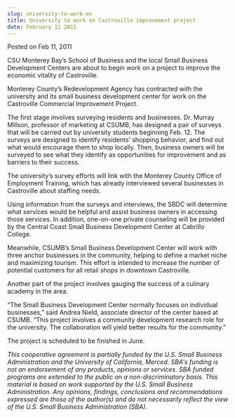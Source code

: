 ```yaml
---
slug: university-to-work-on
title: University to work on Castroville improvement project
date: February 11 2011
---
```


<span class="date">Posted on Feb 11, 2011 </span>

<p>
  CSU Monterey Bay&#x2019;s School of Business and the local Small Business
  Development Centers are about to begin work on a project to improve the
  economic vitality of Castroville.
</p>
<p>
  Monterey County&#x2019;s Redevelopment Agency has contracted with the
  university and its small business development center for work on the
  Castroville Commercial Improvement Project.
</p>
<p>
  The first stage involves surveying residents and businesses. Dr. Murray
  Millson, professor of marketing at CSUMB, has designed a pair of surveys that
  will be carried out by university students beginning Feb. 12. The surveys are
  designed to identify residents&#x2019; shopping behavior, and find out what
  would encourage them to shop locally. Then, business owners will be surveyed
  to see what they identify as opportunities for improvement and as barriers to
  their success.
</p>
<p>
  The university&#x2019;s survey efforts will link with the Monterey County
  Office of Employment Training, which has already interviewed several
  businesses in Castroville about staffing needs.
</p>
<p>
  Using information from the surveys and interviews, the SBDC will determine
  what services would be helpful and assist business owners in accessing those
  services. In addition, one-on-one private counseling will be provided by the
  Central Coast Small Business Development Center at Cabrillo College.
</p>
<p>
  Meanwhile, CSUMB&#x2019;s Small Business Development Center will work with
  three anchor businesses in the community, helping to define a market niche and
  maximizing tourism. This effort is intended to increase the number of
  potential customers for all retail shops in downtown Castroville.
</p>
<p>
  Another part of the project involves gauging the success of a culinary academy
  in the area.
</p>
<p>
  &#x201C;The Small Business Development Center normally focuses on individual
  businesses,&#x201D; said Andrea Nield, associate director of the center based
  at CSUMB. &#x201C;This project involves a community development research role
  for the university. The collaboration will yield better results for the
  community.&#x201D;
</p>
<p>The project is scheduled to be finished in June.</p>
<p class="fineprint">
  <em
    >This cooperative agreement is partially funded by the U.S. Small Business
    Administration and the University of California, Merced. SBA&apos;s funding
    is not an endorsement of any products, opinions or services. SBA funded
    programs are extended to the public on a non-discriminatory basis. This
    material is based on work supported by the U.S. Small Business
    Administration. Any opinions, findings, conclusions and recommendations
    expressed are those of the author(s) and do not necessarily reflect the view
    of the U.S. Small Business Administration (SBA).</em
  >
</p>
